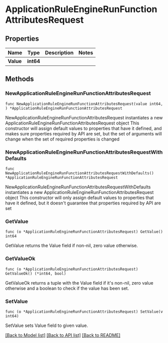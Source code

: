 # ApplicationRuleEngineRunFunctionAttributesRequest

## Properties

Name | Type | Description | Notes
------------ | ------------- | ------------- | -------------
**Value** | **int64** |  | 

## Methods

### NewApplicationRuleEngineRunFunctionAttributesRequest

`func NewApplicationRuleEngineRunFunctionAttributesRequest(value int64, ) *ApplicationRuleEngineRunFunctionAttributesRequest`

NewApplicationRuleEngineRunFunctionAttributesRequest instantiates a new ApplicationRuleEngineRunFunctionAttributesRequest object
This constructor will assign default values to properties that have it defined,
and makes sure properties required by API are set, but the set of arguments
will change when the set of required properties is changed

### NewApplicationRuleEngineRunFunctionAttributesRequestWithDefaults

`func NewApplicationRuleEngineRunFunctionAttributesRequestWithDefaults() *ApplicationRuleEngineRunFunctionAttributesRequest`

NewApplicationRuleEngineRunFunctionAttributesRequestWithDefaults instantiates a new ApplicationRuleEngineRunFunctionAttributesRequest object
This constructor will only assign default values to properties that have it defined,
but it doesn't guarantee that properties required by API are set

### GetValue

`func (o *ApplicationRuleEngineRunFunctionAttributesRequest) GetValue() int64`

GetValue returns the Value field if non-nil, zero value otherwise.

### GetValueOk

`func (o *ApplicationRuleEngineRunFunctionAttributesRequest) GetValueOk() (*int64, bool)`

GetValueOk returns a tuple with the Value field if it's non-nil, zero value otherwise
and a boolean to check if the value has been set.

### SetValue

`func (o *ApplicationRuleEngineRunFunctionAttributesRequest) SetValue(v int64)`

SetValue sets Value field to given value.



[[Back to Model list]](../README.md#documentation-for-models) [[Back to API list]](../README.md#documentation-for-api-endpoints) [[Back to README]](../README.md)


